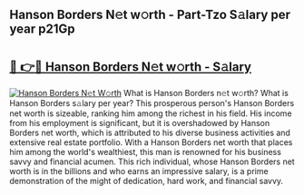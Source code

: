 ## Hanson Borders N𝚎t w𝚘rth - Part-Tzo S𝚊lary per year p21Gp

# <h2><a href="http://gc1ei0.nevu.top/?p=Hanson+Borders">🔗 👉🔴 Hanson Borders N𝚎t w𝚘rth - S𝚊lary</a></h2>

[![Hanson Borders N𝚎t W𝚘rth](https://i.imgur.com/Oavwk0R.jpeg)](http://gc1ei0.nevu.top/?p=Hanson+Borders)
What is Hanson Borders n𝚎t w𝚘rth? What is Hanson Borders s𝚊lary per year?
This prosperous person's Hanson Borders net worth is sizeable, ranking him among the richest in his field. His income from his employment is significant, but it is overshadowed by Hanson Borders net worth, which is attributed to his diverse business activities and extensive real estate portfolio. With a Hanson Borders net worth that places him among the world's wealthiest, this man is renowned for his business savvy and financial acumen. This rich individual, whose Hanson Borders net worth is in the billions and who earns an impressive salary, is a prime demonstration of the might of dedication, hard work, and financial savvy.

